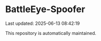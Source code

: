 # BattleEye-Spoofer

Last updated: 2025-06-13 08:42:19

This repository is automatically maintained.
